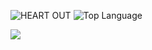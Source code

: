 ![HEART OUT](https://github-readme-stats.vercel.app/api?username=netesy&count_private=true&show_icons=true)
![Top Language](https://github-readme-stats.vercel.app/api/top-langs/?username=netesy&count_private=true&layout=compact)

  <img align="center" src="https://github-readme-stats.vercel.app/api/top-langs/?username=netesy&count_private=true&layout=compact" />
<!--
**netesy/netesy** is a ✨ _special_ ✨ repository because its `README.md` (this file) appears on your GitHub profile.

Here are some ideas to get you started:

- 🔭 I’m currently working on ...
- 🌱 I’m currently learning ...
- 👯 I’m looking to collaborate on ...
- 🤔 I’m looking for help with ...
- 💬 Ask me about ...
- 📫 How to reach me: ...
- 😄 Pronouns: ...
- ⚡ Fun fact: ...
-->


